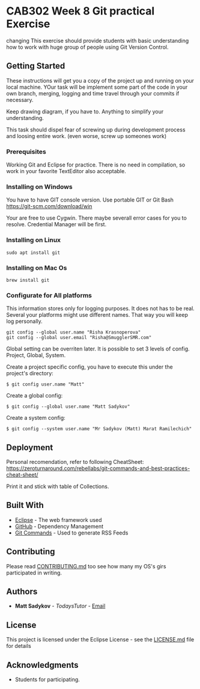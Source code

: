 # CAB302 Week 8 Git practical Exercise
changing
This exercise should provide students with basic understanding how to work with huge group of people using Git Version Control.

## Getting Started

These instructions will get you a copy of the project up and running on your local machine. YOur task will be implement some part of the code in your own branch, merging, logging and time travel through your commits if necessary.

Keep drawing diagram, if you have to. Anything to simplify your understanding.

This task should dispel fear of screwing up during development process and loosing entire work. (even worse, screw up someones work)

### Prerequisites

Working Git and Eclipse for practice. There is no need in compilation, so work in your favorite TextEditor also acceptable.

### Installing on Windows

You have to have GIT console version. Use portable GIT or Git Bash
    https://git-scm.com/download/win

Your are free to use Cygwin. There maybe severall error cases for you to resolve. Credential Manager will be first.

### Installing on Linux 
```
sudo apt install git
```
### Installing on Mac Os 
```
brew install git
```
### Configurate for All platforms
This information stores only for logging purposes. It does not has to be real. Several your platforms might use different names. That way you will keep log personally. 
```
git config --global user.name "Risha Krasnoperova"
git config --global user.email "Risha@SmugglerSMR.com"
```
Global setting can be overriten later. It is possible to set 3 levels of config. Project, Global, System.

Create a project specific config, you have to execute this under the project's directory:
```
$ git config user.name "Matt" 
```
Create a global config:
```
$ git config --global user.name "Matt Sadykov"
```
Create a system config:
```
$ git config --system user.name "Mr Sadykov (Matt) Marat Ramilechich" 
```

## Deployment

Personal recomendation, refer to following CheatSheet:
https://zeroturnaround.com/rebellabs/git-commands-and-best-practices-cheat-sheet/

Print it and stick with table of Collections.

## Built With

* [Eclipse](http://www.dropwizard.io/1.0.2/docs/) - The web framework used
* [GitHub](https://maven.apache.org/) - Dependency Management
* [Git Commands](https://rometools.github.io/rome/) - Used to generate RSS Feeds

## Contributing

Please read [CONTRIBUTING.md](https://github.com/) too see how many my OS's girs participated in writing.

## Authors

* **Matt Sadykov** - *TodaysTutor* - [Email](m.sadykov@qut.edu.au)

## License

This project is licensed under the Eclipse License - see the [LICENSE.md](LICENSE.md) file for details

## Acknowledgments

* Students for participating.
